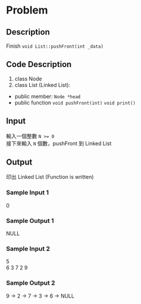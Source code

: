 # Problem

## Description

Finish ```void List::pushFront(int _data)```

## Code Description
1. class Node
2. class List (Linked List):
  * public member: ```Node *head```
  * public function ```void pushFront(int)``` ```void print()```

## Input

輸入一個整數 ```N >= 0``` 
<br>
接下來輸入 ```N``` 個數，pushFront 到 Linked List

## Output

印出 Linked List (Function is written)

### Sample Input 1

0

### Sample Output 1

NULL

### Sample Input 2

5
<br>
6 3 7 2 9

### Sample Output 2

9 -> 2 -> 7 -> 3 -> 6 -> NULL

